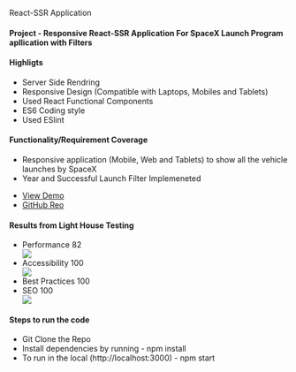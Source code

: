 React-SSR Application

<h4>Project - Responsive React-SSR Application For SpaceX Launch Program apllication with Filters</h4>

<h4>Highligts</h4>
<ul>
  <li>Server Side Rendring</li>
  <li>Responsive Design (Compatible with Laptops, Mobiles and Tablets)</li>
  <li>Used React Functional Components</li>
  <li>ES6 Coding style</li>
  <li>Used ESlint</li>
</ul>

<h4>Functionality/Requirement Coverage</h4>
<ul>
  <li>Responsive application (Mobile, Web and Tablets) to show all the vehicle launches by SpaceX</li>
  <li>Year and Successful Launch Filter Implemeneted</li>
</ul>
<ul>
  <li><a href="https://warm-wave-69333.herokuapp.com/" target="_blank">View Demo</a></li>
  <li><a href="https://github.com/vinayds21/SpaceX-SSR-React-App" target="_blank">GitHub Reo</a></li>
</ul>

<h4>Results from Light House Testing</h4>
<ul>
  <li>Performance 82</li>
  <img src="https://ik.imagekit.io/zbr37ybuqiv/Screenshot_2021-02-19_at_1.15.35_PM_yepyswv8TG.png" />
  <li>Accessibility 100</li>
  <img src="https://ik.imagekit.io/zbr37ybuqiv/Screenshot_2021-02-19_at_1.15.50_PM_hdYDnTN4W.png" />
  <li>Best Practices 100</li>
  <li>SEO 100</li>
  <img src="https://ik.imagekit.io/zbr37ybuqiv/Screenshot_2021-02-19_at_1.16.01_PM_NFwoPn_abi.png" />
</ul>

<h4>Steps to run the code</h4>
<ul>
  <li>Git Clone the Repo</li>
  <li>Install dependencies by running - npm install</li>
  <li>To run in the local (http://localhost:3000) - npm start</li>
</ul>
